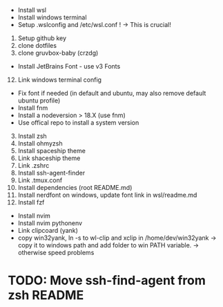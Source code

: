 - Install wsl
- Install windows terminal
- Setup .wslconfig and /etc/wsl.conf ! -> This is crucial!
1. Setup github key
2. clone dotfiles
3. clone gruvbox-baby (crzdg)
- Install JetBrains Font - use v3 Fonts
12. Link windows terminal config
- Fix font if needed (in default and ubuntu, may also remove default ubuntu profile)
- Install fnm
- Install a nodeversion > 18.X (use fnm)
- Use offical repo to install a system version
3. Install zsh
4. Install ohmyzsh
5. Install spaceship theme
6. Link shaceship theme
7. Link .zshrc
8. Install ssh-agent-finder
9. Link .tmux.conf
10. Install dependencies (root README.md)
11. Install nerdfont on windows, update font link in wsl/readme.md
4. Install fzf
- Install nvim
- Install nvim pythonenv
- Link clipcoard (yank)
- copy win32yank, ln -s to wl-clip and xclip in /home/dev/win32yank
-> copy it to windows path and add folder to win PATH variable. -> otherwise speed problems

# TODO: Move ssh-find-agent from zsh README

